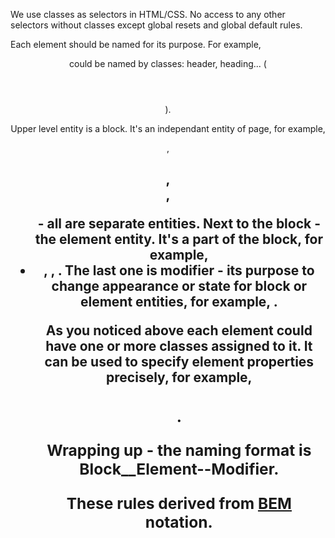 We use classes as selectors in HTML/CSS. No access to any other selectors without classes except global resets and global default rules.

Each element should be named for its purpose. For example, <header> could be named by classes: header, heading... (<header class="header"></header>).

Upper level entity is a block. It's an independant entity of page, for example, <nav class="nav-bar">, <h1 class="topic">, <article class="article">, <ul class='list'> - all are separate entities. Next to the block - the element entity. It's a part of the block, for example, <li class="list__item">, <tr class="table__row">, <td class="table__cell">. The last one is modifier - its purpose to change appearance or state for block or element entities, for example, <td class="table__cell  table__cell--red">.

As you noticed above each element could have one or more classes assigned to it. It can be used to specify element properties precisely, for example, <h1 class="topic  topic--red">.

Wrapping up - the naming format is Block\_\_Element--Modifier.

These rules derived from [BEM](http://getbem.com/naming/) notation.
